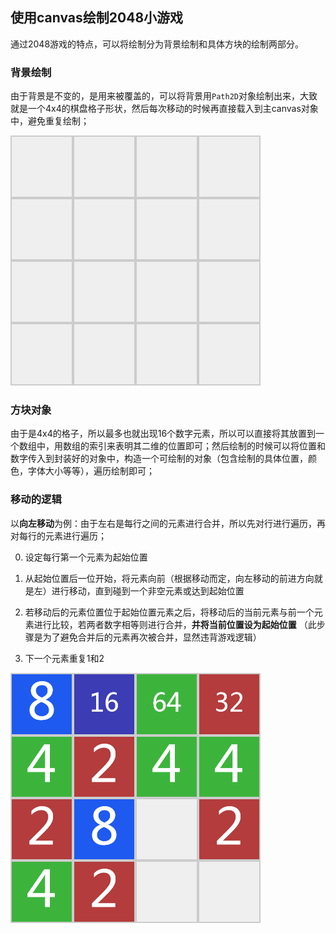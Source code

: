 ## 使用canvas绘制2048小游戏

通过2048游戏的特点，可以将绘制分为背景绘制和具体方块的绘制两部分。

### 背景绘制

由于背景是不变的，是用来被覆盖的，可以将背景用`Path2D`对象绘制出来，大致就是一个4x4的棋盘格子形状，然后每次移动的时候再直接载入到主canvas对象中，避免重复绘制；

![4x4格子](canvas_2048_1.png)



### 方块对象

由于是4x4的格子，所以最多也就出现16个数字元素，所以可以直接将其放置到一个数组中，用数组的索引来表明其二维的位置即可；然后绘制的时候可以将位置和数字传入到封装好的对象中，构造一个可绘制的对象（包含绘制的具体位置，颜色，字体大小等等），遍历绘制即可；



### 移动的逻辑

以**向左移动**为例：由于左右是每行之间的元素进行合并，所以先对行进行遍历，再对每行的元素进行遍历；

0. 设定每行第一个元素为起始位置


1. 从起始位置后一位开始，将元素向前（根据移动而定，向左移动的前进方向就是左）进行移动，直到碰到一个非空元素或达到起始位置
2. 若移动后的元素位置位于起始位置元素之后，将移动后的当前元素与前一个元素进行比较，若两者数字相等则进行合并，**并将当前位置设为起始位置** （此步骤是为了避免合并后的元素再次被合并，显然违背游戏逻辑）
3. 下一个元素重复1和2

![效果图](canvas_2048_2.png)

